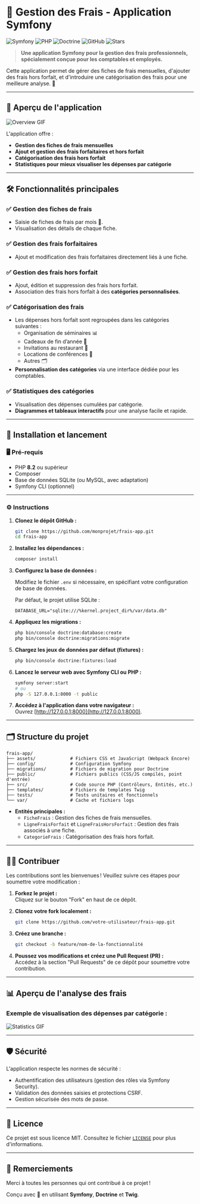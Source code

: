 # 🧾 Gestion des Frais - Application Symfony

![Symfony](https://img.shields.io/badge/Symfony-7.1.1-4b9cea?style=flat-square&logo=symfony)
![PHP](https://img.shields.io/badge/PHP-8.2-blue?style=flat-square&logo=php&logoColor=white)
![Doctrine](https://img.shields.io/badge/Doctrine-ORM-orange?style=flat-square&logo=doctrine)
![GitHub](https://img.shields.io/github/license/monprojet/frais-app?style=flat-square)
![Stars](https://img.shields.io/github/stars/monprojet/frais-app?style=flat-square)

> **Une application Symfony pour la gestion des frais professionnels, spécialement conçue pour les comptables et employés.**

Cette application permet de gérer des fiches de frais mensuelles, d'ajouter des frais hors forfait, et d'introduire une catégorisation des frais pour une meilleure analyse. 🚀

---

## 🎥 Aperçu de l'application

![Overview GIF](https://raw.githubusercontent.com/monprojet/frais-app/main/resources/demo/demo-overview.gif)

L'application offre :
- **Gestion des fiches de frais mensuelles**
- **Ajout et gestion des frais forfaitaires et hors forfait**
- **Catégorisation des frais hors forfait**
- **Statistiques pour mieux visualiser les dépenses par catégorie**

---

## 🛠️ Fonctionnalités principales

### ✅ Gestion des fiches de frais
- Saisie de fiches de frais par mois 🌙.
- Visualisation des détails de chaque fiche.

### ✅ Gestion des frais forfaitaires
- Ajout et modification des frais forfaitaires directement liés à une fiche.

### ✅ Gestion des frais hors forfait
- Ajout, édition et suppression des frais hors forfait.
- Association des frais hors forfait à des **catégories personnalisées**.

### ✅ Catégorisation des frais
- Les dépenses hors forfait sont regroupées dans les catégories suivantes :
  - Organisation de séminaires 📊
  - Cadeaux de fin d’année 🎁
  - Invitations au restaurant 🍴
  - Locations de conférences 🏢
  - Autres 🗂️
- **Personnalisation des catégories** via une interface dédiée pour les comptables.

### ✅ Statistiques des catégories
- Visualisation des dépenses cumulées par catégorie.
- **Diagrammes et tableaux interactifs** pour une analyse facile et rapide.

---

## 🚀 Installation et lancement

### 🖥️ Pré-requis

- PHP **8.2** ou supérieur
- Composer
- Base de données SQLite (ou MySQL, avec adaptation)
- Symfony CLI (optionnel)

---

### ⚙️ Instructions

1. **Clonez le dépôt GitHub :**

   ```bash
   git clone https://github.com/monprojet/frais-app.git
   cd frais-app
   ```

2. **Installez les dépendances :**

   ```bash
   composer install
   ```

3. **Configurez la base de données :**

   Modifiez le fichier `.env` si nécessaire, en spécifiant votre configuration de base de données.

   Par défaut, le projet utilise SQLite :
   ```env
   DATABASE_URL="sqlite:///%kernel.project_dir%/var/data.db"
   ```

4. **Appliquez les migrations :**

   ```bash
   php bin/console doctrine:database:create
   php bin/console doctrine:migrations:migrate
   ```

5. **Chargez les jeux de données par défaut (fixtures) :**

   ```bash
   php bin/console doctrine:fixtures:load
   ```

6. **Lancez le serveur web avec Symfony CLI ou PHP :**

   ```bash
   symfony server:start
   # ou
   php -S 127.0.0.1:8000 -t public
   ```

7. **Accédez à l'application dans votre navigateur :**  
   Ouvrez [http://127.0.0.1:8000](http://127.0.0.1:8000).

---

## 🗂️ Structure du projet

```plaintext
frais-app/
├── assets/             # Fichiers CSS et JavaScript (Webpack Encore)
├── config/             # Configuration Symfony
├── migrations/         # Fichiers de migration pour Doctrine
├── public/             # Fichiers publics (CSS/JS compilés, point d'entrée)
├── src/                # Code source PHP (Contrôleurs, Entités, etc.)
├── templates/          # Fichiers de templates Twig
├── tests/              # Tests unitaires et fonctionnels
└── var/                # Cache et fichiers logs
```

- **Entités principales :**
  - `FicheFrais` : Gestion des fiches de frais mensuelles.
  - `LigneFraisForfait` et `LigneFraisHorsForfait` : Gestion des frais associés à une fiche.
  - `CategorieFrais` : Catégorisation des frais hors forfait.

---

## 👩‍💻 Contribuer

Les contributions sont les bienvenues ! Veuillez suivre ces étapes pour soumettre votre modification :

1. **Forkez le projet :**  
   Cliquez sur le bouton "Fork" en haut de ce dépôt.

2. **Clonez votre fork localement :**
   ```bash
   git clone https://github.com/votre-utilisateur/frais-app.git
   ```

3. **Créez une branche :**
   ```bash
   git checkout -b feature/nom-de-la-fonctionnalité
   ```

4. **Poussez vos modifications et créez une Pull Request (PR) :**  
   Accédez à la section "Pull Requests" de ce dépôt pour soumettre votre contribution.

---

## 📊 Aperçu de l'analyse des frais

### Exemple de visualisation des dépenses par catégorie :  
![Statistics GIF](https://raw.githubusercontent.com/monprojet/frais-app/main/resources/demo/demo-stats.gif)

---

## 🛡️ Sécurité

L'application respecte les normes de sécurité :
- Authentification des utilisateurs (gestion des rôles via Symfony Security).
- Validation des données saisies et protections CSRF.
- Gestion sécurisée des mots de passe.

---

## 📜 Licence

Ce projet est sous licence MIT. Consultez le fichier [`LICENSE`](LICENSE) pour plus d'informations.

---

## 🌟 Remerciements

Merci à toutes les personnes qui ont contribué à ce projet !  

Conçu avec 💖 en utilisant **Symfony**, **Doctrine** et **Twig**.
